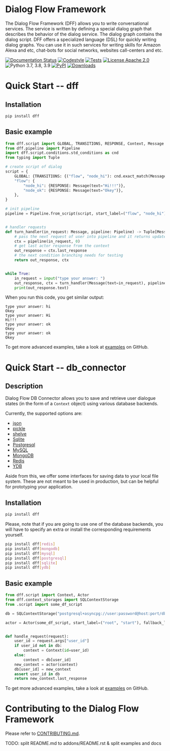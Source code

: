 
# Dialog Flow Framework

The Dialog Flow Framework (DFF) allows you to write conversational services. The service is written by defining a special dialog graph that describes the behavior of the dialog service. The dialog graph contains the dialog script. DFF offers a specialized language (DSL) for quickly writing dialog graphs. You can use it in such services for writing skills for Amazon Alexa and etc, chat-bots for social networks, websites call-centers and etc. 

[![Documentation Status](https://readthedocs.org/projects/dialog-flow-engine/badge/?version=latest)](https://readthedocs.org/projects/dialog-flow-engine/badge/?version=latest)
[![Codestyle](https://github.com/deeppavlov/dialog_flow_framework/workflows/codestyle/badge.svg)](https://github.com/deeppavlov/dialog_flow_framework/actions)
[![Tests](https://github.com/deeppavlov/dialog_flow_framework/workflows/test_coverage/badge.svg)](https://github.com/deeppavlov/dialog_flow_framework/actions)
[![License Apache 2.0](https://img.shields.io/badge/license-Apache%202.0-blue.svg)](https://github.com/deeppavlov/dialog_flow_framework/blob/master/LICENSE)
![Python 3.7, 3.8, 3.9](https://img.shields.io/badge/python-3.7%20%7C%203.8%20%7C%203.9-green.svg)
[![PyPI](https://img.shields.io/pypi/v/dff)](https://pypi.org/project/dff/)
[![Downloads](https://pepy.tech/badge/dff)](https://pepy.tech/project/dff)

# Quick Start -- dff
## Installation
```bash
pip install dff
```

## Basic example

```python
from dff.script import GLOBAL, TRANSITIONS, RESPONSE, Context, Message
from dff.pipeline import Pipeline
import dff.script.conditions.std_conditions as cnd
from typing import Tuple

# create script of dialog
script = {
    GLOBAL: {TRANSITIONS: {("flow", "node_hi"): cnd.exact_match(Message(text="Hi")), ("flow", "node_ok"): cnd.true()}},
    "flow": {
        "node_hi": {RESPONSE: Message(text="Hi!!!")},
        "node_ok": {RESPONSE: Message(text="Okey")},
    },
}

# init pipeline
pipeline = Pipeline.from_script(script, start_label=("flow", "node_hi"))


# handler requests
def turn_handler(in_request: Message, pipeline: Pipeline) -> Tuple[Message, Context]:
    # pass the next request of user into pipeline and it returns updated context with actor response
    ctx = pipeline(in_request, 0)
    # get last actor response from the context
    out_response = ctx.last_response
    # the next condition branching needs for testing
    return out_response, ctx


while True:
    in_request = input("type your answer: ")
    out_response, ctx = turn_handler(Message(text=in_request), pipeline)
    print(out_response.text)

```
When you run this code, you get similar output:
```
type your answer: hi
Okey
type your answer: Hi
Hi!!!
type your answer: ok
Okey
type your answer: ok
Okey

```

To get more advanced examples, take a look at [examples](https://github.com/deeppavlov/dialog_flow_framework/tree/dev/examples) on GitHub.

# Quick Start -- db_connector
## Description

Dialog Flow DB Connector allows you to save and retrieve user dialogue states (in the form of a `Context` object) using various database backends. 

Currently, the supported options are: 
* [json](https://www.json.org/json-en.html)
* [pickle](https://docs.python.org/3/library/pickle.html)
* [shelve](https://docs.python.org/3/library/shelve.html)
* [Sqlite](https://www.sqlite.org/index.html)
* [Postgresql](https://www.postgresql.org/)
* [MySQL](https://www.mysql.com/)
* [MongoDB](https://www.mongodb.com/)
* [Redis](https://redis.io/)
* [YDB](https://ydb.tech/)

Aside from this, we offer some interfaces for saving data to your local file system. These are not meant to be used in production, but can be helpful for prototyping your application.

## Installation
```bash
pip install dff
```

Please, note that if you are going to use one of the database backends, you will have to specify an extra or install the corresponding requirements yourself.
```bash
pip install dff[redis]
pip install dff[mongodb]
pip install dff[mysql]
pip install dff[postgresql]
pip install dff[sqlite]
pip install dff[ydb]
```

## Basic example

```python
from dff.script import Context, Actor
from dff.context_storages import SQLContextStorage
from .script import some_df_script

db = SQLContextStorage("postgresql+asyncpg://user:password@host:port/dbname")

actor = Actor(some_df_script, start_label=("root", "start"), fallback_label=("root", "fallback"))


def handle_request(request):
    user_id = request.args["user_id"]
    if user_id not in db:
        context = Context(id=user_id)
    else:
        context = db[user_id]
    new_context = actor(context)
    db[user_id] = new_context
    assert user_id in db
    return new_context.last_response

```

To get more advanced examples, take a look at [examples](https://github.com/deeppavlov/dialog_flow_framework/tree/dev/examples) on GitHub.

# Contributing to the Dialog Flow Framework

Please refer to [CONTRIBUTING.md](https://github.com/deeppavlov/dialog_flow_framework/blob/dev/CONTRIBUTING.md).

TODO: split README.md to addons/README.rst & split examples and docs
